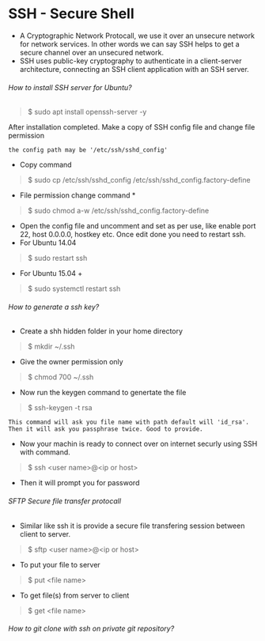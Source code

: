 # SSH - Secure Shell 
* A Cryptographic Network Protocall, we use it over an unsecure network for network services. In other words we can say SSH helps to get a secure channel over an unsecured network.
* SSH uses public-key cryptography to authenticate in a client-server architecture, connecting an SSH client application with an SSH server.


###### How to install SSH server for Ubuntu?
> $ sudo apt install openssh-server -y

After installation completed. Make a copy of SSH config file and change file permission
```
the config path may be '/etc/ssh/sshd_config'
```
* Copy command 
> $ sudo cp /etc/ssh/sshd_config /etc/ssh/sshd_config.factory-define
* File permission change command *
> $ sudo chmod a-w /etc/ssh/sshd_config.factory-define

* Open the config file and uncomment and set as per use, like enable port 22, host 0.0.0.0, hostkey etc. Once edit done you need to restart ssh.
* For Ubuntu 14.04 
> $ sudo restart ssh
* For Ubuntu 15.04 + 
> $ sudo systemctl restart ssh


###### How to generate a ssh key?
* Create a shh hidden folder in your home directory 
> $ mkdir ~/.ssh
* Give the owner permission only 
> $ chmod 700 ~/.ssh
* Now run the keygen command to genertate the file 
> $ ssh-keygen -t rsa
```
This command will ask you file name with path default will 'id_rsa'.
Then it will ask you passphrase twice. Good to provide.
```

* Now your machin is ready to connect over on internet securly using SSH with command.
> $ ssh \<user name\>@\<ip or host\>
* Then it will prompt you for password 


###### SFTP Secure file transfer protocall

* Similar like ssh it is provide a secure file transfering session between client to server.
> $ sftp \<user name\>@\<ip or host\>

* To put your file to server 
> $ put \<file name\>

* To get file(s) from server to client 
> $ get \<file name\>


###### How to git clone with ssh on private git repository?

